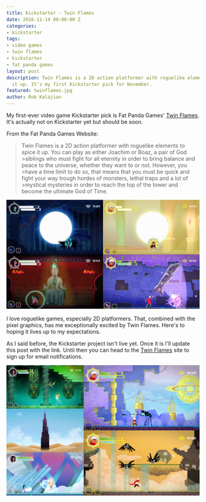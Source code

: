 ```yaml
---
title: Kickstarter - Twin Flames
date: 2016-11-14 00:00:00 Z
categories:
- kickstarter
tags:
- video games
- twin flames
- kickstarter
- fat panda games
layout: post
description: Twin Flames is a 2D action platformer with roguelike elements to spice
  it up. It's my first Kickstarter pick for November.
featured: twinflames.jpg
author: Rob Kalajian
---
```


My first-ever video game Kickstarter pick is Fat Panda Games' [Twin Flames](http://twinflamesgame.com). It's actually not on Kickstarter yet but should be soon.

From the Fat Panda Games Website:

>Twin Flames is a 2D action platformer with roguelike elements to spice it up. You can play as either Joachim or Boaz, a pair of God >siblings who must fight for all eternity in order to bring balance and peace to the universe, whether they want to or not. However, you >have a time limit to do so, that means that you must be quick and fight your way trough hordes of monsters, lethal traps and a lot of >mystical mysteries in order to reach the top of the tower and become the ultimate God of Time.

![Twin Flames Characters](/images/twinflames/characters.jpg)


I love roguelike games, especially 2D platformers. That, combined with the pixel graphics, has me exceptionally excited by Twin Flames. Here's to hoping it lives up to my expectations.

As I said before, the Kickstarter project isn't live yet. Once it is I'll update this post with the link. Until then you can head to the [Twin Flames](http://twinflamesgame.com) site to sign up for email notifications.

![Twin Flames Screens](/images/twinflames/screens.jpg)

